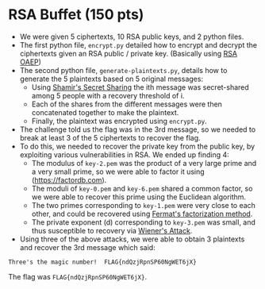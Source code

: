 # RSA Buffet (150 pts)

* We were given 5 ciphertexts, 10 RSA public keys, and 2 python files.
* The first python file, `encrypt.py` detailed how to encrypt and decrypt the ciphertexts given an RSA public / private key. (Basically using [RSA OAEP]( http://www.inf.pucrs.br/~calazans/graduate/TPVLSI_I/RSA-oaep_spec.pdf))
* The second python file, `generate-plaintexts.py`, details how to generate the 5 plaintexts based on 5 original messages:
  * Using [Shamir's Secret Sharing](https://en.wikipedia.org/wiki/Shamir's_Secret_Sharing) the ith message was secret-shared among 5 people with a recovery threshold of i.
  * Each of the shares from the different messages were then concatenated together to make the plaintext.
  * Finally, the plaintext was encrypted using `encrypt.py`.
* The challenge told us the flag was in the 3rd message, so we needed to break at least 3 of the 5 ciphertexts to recover the flag.
* To do this, we needed to recover the private key from the public key, by exploiting various vulnerabilities in RSA. We ended up finding 4:
  * The modulus of `key-2.pem` was the product of a very large prime and a very small prime, so we were able to factor it using (https://factordb.com).
  * The moduli of `key-0.pem` and `key-6.pem` shared a common factor, so we were able to recover this prime using the Euclidean algorithm.
  * The two primes corresponding to `key-1.pem` were very close to each other, and could be recovered using [Fermat's factorization method](https://en.wikipedia.org/wiki/Fermat%27s_factorization_method).
  * The private exponent (d) corresponding to `key-3.pem` was small, and thus susceptible to recovery via [Wiener's Attack](https://en.wikipedia.org/wiki/Wiener%27s_attack).
* Using three of the above attacks, we were able to obtain 3 plaintexts and recover the 3rd message which said:

```
Three's the magic number!  FLAG{ndQzjRpnSP60NgWET6jX}
```

The flag was `FLAG{ndQzjRpnSP60NgWET6jX}`.
